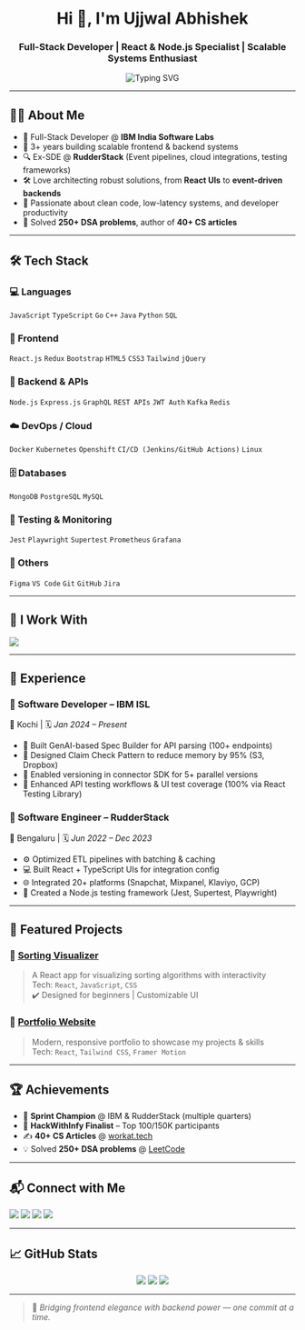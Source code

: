 <!-- README.md for Ujjwal Abhishek - Full-Stack Developer -->

<h1 align="center">Hi 👋, I'm Ujjwal Abhishek</h1>
<h3 align="center">Full-Stack Developer | React & Node.js Specialist | Scalable Systems Enthusiast</h3>

<p align="center">
  <img src="https://readme-typing-svg.demolab.com?font=Fira+Code&weight=500&pause=1000&center=true&vCenter=true&width=550&lines=Building+Robust+Full-Stack+Applications;Expertise+in+React%2C+Node%2C+Kafka%2C+MongoDB;Scalable+Architecture+%7C+Clean+Code+%7C+Problem+Solving" alt="Typing SVG" />
</p>

---

## 🧑‍💻 About Me

- 💼 Full-Stack Developer @ **IBM India Software Labs**
- 🧠 3+ years building scalable frontend & backend systems
- 🔍 Ex-SDE @ **RudderStack** (Event pipelines, cloud integrations, testing frameworks)
- 🛠 Love architecting robust solutions, from **React UIs** to **event-driven backends**
- 🧩 Passionate about clean code, low-latency systems, and developer productivity
- 🚀 Solved **250+ DSA problems**, author of **40+ CS articles**

---

## 🛠️ Tech Stack

### 💻 Languages
`JavaScript` `TypeScript` `Go` `C++` `Java` `Python` `SQL`

### 🧩 Frontend
`React.js` `Redux` `Bootstrap` `HTML5` `CSS3` `Tailwind` `jQuery`

### 🔧 Backend & APIs
`Node.js` `Express.js` `GraphQL` `REST APIs` `JWT Auth` `Kafka` `Redis`

### ☁️ DevOps / Cloud
`Docker` `Kubernetes` `Openshift` `CI/CD (Jenkins/GitHub Actions)` `Linux`

### 🗄️ Databases
`MongoDB` `PostgreSQL` `MySQL`

### 🧪 Testing & Monitoring
`Jest` `Playwright` `Supertest` `Prometheus` `Grafana`

### 🎨 Others
`Figma` `VS Code` `Git` `GitHub` `Jira`

---

## 🔧 I Work With

<p align="left">
  <img src="https://skillicons.dev/icons?i=js,ts,react,nextjs,nodejs,express,go,java,py,mongodb,mysql,postgres,docker,kubernetes,graphql,redux,jest,tailwind,linux,git,github,figma,vscode" />
</p>

---

## 💼 Experience

### 🏢 Software Developer – IBM ISL  
📍 Kochi | 🗓️ *Jan 2024 – Present*

- 🧠 Built GenAI-based Spec Builder for API parsing (100+ endpoints)
- 🧊 Designed Claim Check Pattern to reduce memory by 95% (S3, Dropbox)
- 🧬 Enabled versioning in connector SDK for 5+ parallel versions
- 🔌 Enhanced API testing workflows & UI test coverage (100% via React Testing Library)

### 🏢 Software Engineer – RudderStack  
📍 Bengaluru | 🗓️ *Jun 2022 – Dec 2023*

- ⚙️ Optimized ETL pipelines with batching & caching
- 💻 Built React + TypeScript UIs for integration config
- 🌐 Integrated 20+ platforms (Snapchat, Mixpanel, Klaviyo, GCP)
- 🧪 Created a Node.js testing framework (Jest, Supertest, Playwright)

---

## 🚀 Featured Projects

### 🔹 [Sorting Visualizer](https://github.com/ujjwal-ab/Sorting-Visulaizer)
> A React app for visualizing sorting algorithms with interactivity  
Tech: `React`, `JavaScript`, `CSS`  
✔️ Designed for beginners | Customizable UI  

### 🔹 [Portfolio Website](https://wizardly-hugle-927f33.netlify.app/)
> Modern, responsive portfolio to showcase my projects & skills  
Tech: `React`, `Tailwind CSS`, `Framer Motion`  

---

## 🏆 Achievements

- 🥇 **Sprint Champion** @ IBM & RudderStack (multiple quarters)
- 🧠 **HackWithInfy Finalist** – Top 100/150K participants
- ✍️ **40+ CS Articles** @ [workat.tech](https://workat.tech/core-cs)
- 💡 Solved **250+ DSA problems** @ [LeetCode](https://leetcode.com/u/ujjwal_ab/)

---

## 📬 Connect with Me

<p align="left">
  <a href="mailto:ujjwalabhishek98@gmail.com"><img src="https://img.shields.io/badge/Gmail-D14836?style=for-the-badge&logo=gmail&logoColor=white" /></a>
  <a href="https://www.linkedin.com/in/ujjwal-abhishek/"><img src="https://img.shields.io/badge/LinkedIn-0077B5?style=for-the-badge&logo=linkedin&logoColor=white" /></a>
  <a href="https://github.com/ujjwal-ab"><img src="https://img.shields.io/badge/GitHub-171515?style=for-the-badge&logo=github&logoColor=white" /></a>
  <a href="https://leetcode.com/u/ujjwal_ab/"><img src="https://img.shields.io/badge/LeetCode-FFA116?style=for-the-badge&logo=leetcode&logoColor=black" /></a>
</p>

---

## 📈 GitHub Stats

<p align="center">
  <img src="https://github-readme-stats.vercel.app/api?username=ujjwal-ab&show_icons=true&theme=tokyonight" />
  <img src="https://github-readme-streak-stats.herokuapp.com/?user=ujjwal-ab&theme=tokyonight" />
  <img src="https://github-readme-stats.vercel.app/api/top-langs/?username=ujjwal-ab&layout=compact&theme=tokyonight" />
</p>

---

> 🧩 *Bridging frontend elegance with backend power — one commit at a time.*
